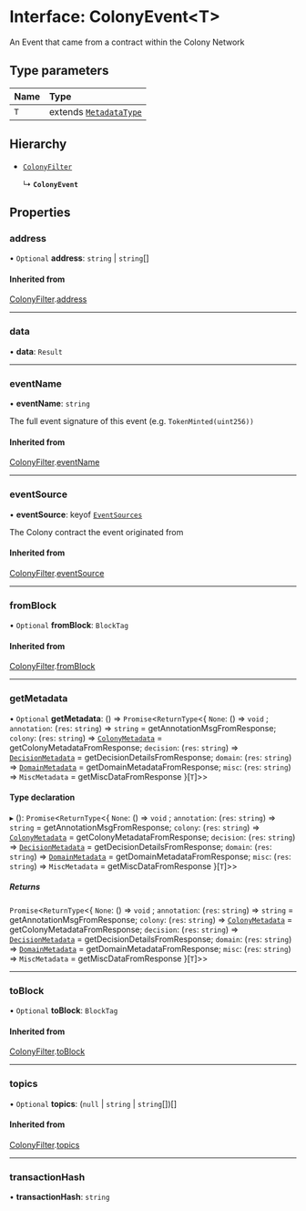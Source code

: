 # Interface: ColonyEvent<T\>

An Event that came from a contract within the Colony Network

## Type parameters

| Name | Type |
| :------ | :------ |
| `T` | extends [`MetadataType`](../enums/MetadataType.md) |

## Hierarchy

- [`ColonyFilter`](ColonyFilter.md)

  ↳ **`ColonyEvent`**

## Properties

### address

• `Optional` **address**: `string` \| `string`[]

#### Inherited from

[ColonyFilter](ColonyFilter.md).[address](ColonyFilter.md#address)

___

### data

• **data**: `Result`

___

### eventName

• **eventName**: `string`

The full event signature of this event (e.g. `TokenMinted(uint256))`

#### Inherited from

[ColonyFilter](ColonyFilter.md).[eventName](ColonyFilter.md#eventname)

___

### eventSource

• **eventSource**: keyof [`EventSources`](EventSources.md)

The Colony contract the event originated from

#### Inherited from

[ColonyFilter](ColonyFilter.md).[eventSource](ColonyFilter.md#eventsource)

___

### fromBlock

• `Optional` **fromBlock**: `BlockTag`

#### Inherited from

[ColonyFilter](ColonyFilter.md).[fromBlock](ColonyFilter.md#fromblock)

___

### getMetadata

• `Optional` **getMetadata**: () => `Promise`<`ReturnType`<{ `None`: () => `void` ; `annotation`: (`res`: `string`) => `string` = getAnnotationMsgFromResponse; `colony`: (`res`: `string`) => [`ColonyMetadata`](ColonyMetadata.md) = getColonyMetadataFromResponse; `decision`: (`res`: `string`) => [`DecisionMetadata`](DecisionMetadata.md) = getDecisionDetailsFromResponse; `domain`: (`res`: `string`) => [`DomainMetadata`](DomainMetadata.md) = getDomainMetadataFromResponse; `misc`: (`res`: `string`) => `MiscMetadata` = getMiscDataFromResponse }[`T`]\>\>

#### Type declaration

▸ (): `Promise`<`ReturnType`<{ `None`: () => `void` ; `annotation`: (`res`: `string`) => `string` = getAnnotationMsgFromResponse; `colony`: (`res`: `string`) => [`ColonyMetadata`](ColonyMetadata.md) = getColonyMetadataFromResponse; `decision`: (`res`: `string`) => [`DecisionMetadata`](DecisionMetadata.md) = getDecisionDetailsFromResponse; `domain`: (`res`: `string`) => [`DomainMetadata`](DomainMetadata.md) = getDomainMetadataFromResponse; `misc`: (`res`: `string`) => `MiscMetadata` = getMiscDataFromResponse }[`T`]\>\>

##### Returns

`Promise`<`ReturnType`<{ `None`: () => `void` ; `annotation`: (`res`: `string`) => `string` = getAnnotationMsgFromResponse; `colony`: (`res`: `string`) => [`ColonyMetadata`](ColonyMetadata.md) = getColonyMetadataFromResponse; `decision`: (`res`: `string`) => [`DecisionMetadata`](DecisionMetadata.md) = getDecisionDetailsFromResponse; `domain`: (`res`: `string`) => [`DomainMetadata`](DomainMetadata.md) = getDomainMetadataFromResponse; `misc`: (`res`: `string`) => `MiscMetadata` = getMiscDataFromResponse }[`T`]\>\>

___

### toBlock

• `Optional` **toBlock**: `BlockTag`

#### Inherited from

[ColonyFilter](ColonyFilter.md).[toBlock](ColonyFilter.md#toblock)

___

### topics

• `Optional` **topics**: (``null`` \| `string` \| `string`[])[]

#### Inherited from

[ColonyFilter](ColonyFilter.md).[topics](ColonyFilter.md#topics)

___

### transactionHash

• **transactionHash**: `string`
